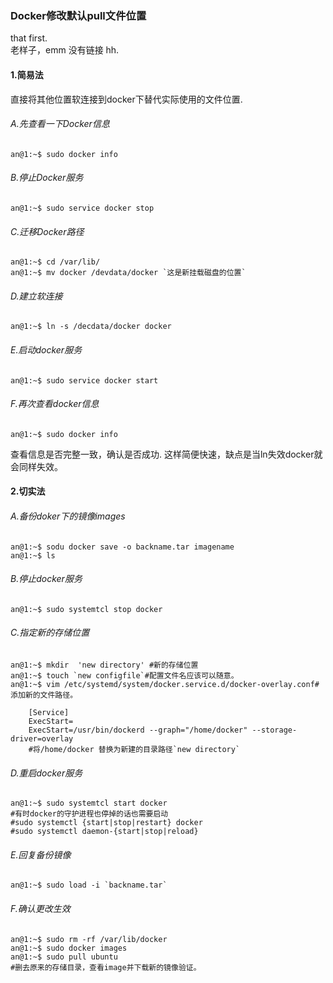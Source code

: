 ### Docker修改默认pull文件位置
that first.     
老样子，emm 没有链接 hh.
#### 1.简易法
直接将其他位置软连接到docker下替代实际使用的文件位置.
###### A.先查看一下Docker信息
```
an@1:~$ sudo docker info 
```
###### B.停止Docker服务
```
an@1:~$ sudo service docker stop
```
###### C.迁移Docker路径
```
an@1:~$ cd /var/lib/
an@1:~$ mv docker /devdata/docker `这是新挂载磁盘的位置`
```
###### D.建立软连接
```
an@1:~$ ln -s /decdata/docker docker
```
###### E.启动docker服务
```
an@1:~$ sudo service docker start
```
###### F.再次查看docker信息
```
an@1:~$ sudo docker info 
```
查看信息是否完整一致，确认是否成功.
这样简便快速，缺点是当ln失效docker就会同样失效。
#### 2.切实法
###### A.备份doker下的镜像images
```
an@1:~$ sodu docker save -o backname.tar imagename
an@1:~$ ls
```
###### B.停止docker服务
```
an@1:~$ sudo systemtcl stop docker
```
###### C.指定新的存储位置
```
an@1:~$ mkdir  'new directory' #新的存储位置
an@1:~$ touch `new configfile`#配置文件名应该可以随意。
an@1:~$ vim /etc/systemd/system/docker.service.d/docker-overlay.conf#添加新的文件路径。
    
    [Service]
    ExecStart=
    ExecStart=/usr/bin/dockerd --graph="/home/docker" --storage-driver=overlay
    #将/home/docker 替换为新建的目录路径`new directory`
```
###### D.重启docker服务
```
an@1:~$ sudo systemtcl start docker
#有时docker的守护进程也停掉的话也需要启动
#sudo systemctl {start|stop|restart} docker
#sudo systemctl daemon-{start|stop|reload}
```
###### E.回复备份镜像
```
an@1:~$ sudo load -i `backname.tar`
```
###### F.确认更改生效
```
an@1:~$ sudo rm -rf /var/lib/docker
an@1:~$ sudo docker images
an@1:~$ sudo pull ubuntu 
#删去原来的存储目录，查看image并下载新的镜像验证。